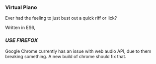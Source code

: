 ### Virtual Piano


Ever had the feeling to just bust out a quick riff or lick? 

Written in ES6, 


### *USE FIREFOX* 

Google Chrome currently has an issue with web audio API, due to them breaking something. A new build of chrome should fix that. 

